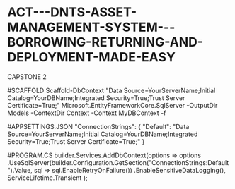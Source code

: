 # ACT---DNTS-ASSET-MANAGEMENT-SYSTEM---BORROWING-RETURNING-AND-DEPLOYMENT-MADE-EASY
CAPSTONE 2


#SCAFFOLD
Scaffold-DbContext "Data Source=YourServerName;Initial Catalog=YourDBName;Integrated Security=True;Trust Server Certificate=True;" Microsoft.EntityFrameworkCore.SqlServer -OutputDir Models -ContextDir Context -Context MyDBContext -f

#APPSETTINGS.JSON
"ConnectionStrings": {
    "Default": "Data Source=YourServerName;Initial Catalog=YourDBName;Integrated Security=True;Trust Server Certificate=True;"
}


#PROGRAM.CS
builder.Services.AddDbContext<MyDBContext>(options =>
    options
        .UseSqlServer(builder.Configuration.GetSection("ConnectionStrings:Default").Value,
            sql => sql.EnableRetryOnFailure())
        .EnableSensitiveDataLogging(), 
    ServiceLifetime.Transient
);

